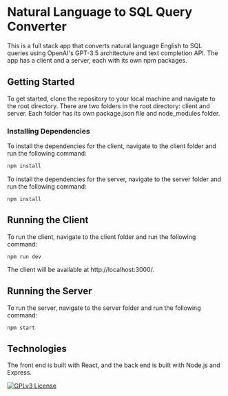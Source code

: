 # Natural Language to SQL Query Converter

This is a full stack app that converts natural language English to SQL queries using OpenAI's GPT-3.5 architecture and text completion API. The app has a client and a server, each with its own npm packages. 

## Getting Started

To get started, clone the repository to your local machine and navigate to the root directory. There are two folders in the root directory: client and server. Each folder has its own package.json file and node_modules folder.

### Installing Dependencies

To install the dependencies for the client, navigate to the client folder and run the following command:

```bash
npm install
```

To install the dependencies for the server, navigate to the server folder and run the following command:

```
npm install
```

## Running the Client

To run the client, navigate to the client folder and run the following command:

```
npm run dev
```

The client will be available at http://localhost:3000/.

## Running the Server

To run the server, navigate to the server folder and run the following command:

```
npm start
```

## Technologies

The front end is built with React, and the back end is built with Node.js and Express.

[![GPLv3 License](https://img.shields.io/badge/License-GPL%20v3-yellow.svg)](https://opensource.org/licenses/)



